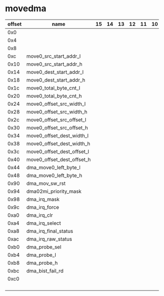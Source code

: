# movedma

| offset | name                       | 15 | 14 | 13 | 12 | 11 | 10 | 9 | 8 | 7 | 6 | 5 | 4 | 3                     | 2                     | 1                    | 0               | notes |
|--------|----------------------------|----|----|----|----|----|----|---|---|---|---|---|---|-----------------------|-----------------------|----------------------|-----------------|-------|
| 0x0    |                            |    |    |    |    |    |    |   |   |   |   |   |   |                       |                       |                      | en              |       |
| 0x4    |                            |    |    |    |    |    |    |   |   |   |   |   |   |                       |                       |                      | move0_offset_en |       |
| 0x8    |                            |    |    |    |    |    |    |   |   |   |   |   |   |                       |                       |                      | move0_en_status |       |
| 0xc    | move0_src_start_addr_l     |    |    |    |    |    |    |   |   |   |   |   |   |                       |                       |                      |                 |       |
| 0x10   | move0_src_start_addr_h     |    |    |    |    |    |    |   |   |   |   |   |   |                       |                       |                      |                 |       |
| 0x14   | move0_dest_start_addr_l    |    |    |    |    |    |    |   |   |   |   |   |   |                       |                       |                      |                 |       |
| 0x18   | move0_dest_start_addr_h    |    |    |    |    |    |    |   |   |   |   |   |   |                       |                       |                      |                 |       |
| 0x1c   | move0_total_byte_cnt_l     |    |    |    |    |    |    |   |   |   |   |   |   |                       |                       |                      |                 |       |
| 0x20   | move0_total_byte_cnt_h     |    |    |    |    |    |    |   |   |   |   |   |   |                       |                       |                      |                 |       |
| 0x24   | move0_offset_src_width_l   |    |    |    |    |    |    |   |   |   |   |   |   |                       |                       |                      |                 |       |
| 0x28   | move0_offset_src_width_h   |    |    |    |    |    |    |   |   |   |   |   |   |                       |                       |                      |                 |       |
| 0x2c   | move0_offset_src_offset_l  |    |    |    |    |    |    |   |   |   |   |   |   |                       |                       |                      |                 |       |
| 0x30   | move0_offset_src_offset_h  |    |    |    |    |    |    |   |   |   |   |   |   |                       |                       |                      |                 |       |
| 0x34   | move0_offset_dest_width_l  |    |    |    |    |    |    |   |   |   |   |   |   |                       |                       |                      |                 |       |
| 0x38   | move0_offset_dest_width_h  |    |    |    |    |    |    |   |   |   |   |   |   |                       |                       |                      |                 |       |
| 0x3c   | move0_offset_dest_offset_l |    |    |    |    |    |    |   |   |   |   |   |   |                       |                       |                      |                 |       |
| 0x40   | move0_offset_dest_offset_h |    |    |    |    |    |    |   |   |   |   |   |   |                       |                       |                      |                 |       |
| 0x44   | dma_move0_left_byte_l      |    |    |    |    |    |    |   |   |   |   |   |   |                       |                       |                      |                 |       |
| 0x48   | dma_move0_left_byte_h      |    |    |    |    |    |    |   |   |   |   |   |   |                       |                       |                      |                 |       |
| 0x90   | dma_mov_sw_rst             |    |    |    |    |    |    |   |   |   |   |   |   |                       |                       |                      |                 |       |
| 0x94   | dma02mi_priority_mask      |    |    |    |    |    |    |   |   |   |   |   |   |                       |                       |                      |                 |       |
| 0x98   | dma_irq_mask               |    |    |    |    |    |    |   |   |   |   |   |   |                       |                       |                      |                 |       |
| 0x9c   | dma_irq_force              |    |    |    |    |    |    |   |   |   |   |   |   |                       |                       |                      |                 |       |
| 0xa0   | dma_irq_clr                |    |    |    |    |    |    |   |   |   |   |   |   |                       |                       |                      |                 |       |
| 0xa4   | dma_irq_select             |    |    |    |    |    |    |   |   |   |   |   |   |                       |                       |                      |                 |       |
| 0xa8   | dma_irq_final_status       |    |    |    |    |    |    |   |   |   |   |   |   |                       |                       |                      |                 |       |
| 0xac   | dma_irq_raw_status         |    |    |    |    |    |    |   |   |   |   |   |   |                       |                       |                      |                 |       |
| 0xb0   | dma_probe_sel              |    |    |    |    |    |    |   |   |   |   |   |   |                       |                       |                      |                 |       |
| 0xb4   | dma_probe_l                |    |    |    |    |    |    |   |   |   |   |   |   |                       |                       |                      |                 |       |
| 0xb8   | dma_probe_h                |    |    |    |    |    |    |   |   |   |   |   |   |                       |                       |                      |                 |       |
| 0xbc   | dma_bist_fail_rd           |    |    |    |    |    |    |   |   |   |   |   |   |                       |                       |                      |                 |       |
| 0xc0   |                            |    |    |    |    |    |    |   |   |   |   |   |   | dma_move0_dst_miu_sel | dma_move0_src_miu_sel | dma_move0_miu_sel_en |                 |       |
|        |                            |    |    |    |    |    |    |   |   |   |   |   |   |                       |                       |                      |                 |       |
|        |                            |    |    |    |    |    |    |   |   |   |   |   |   |                       |                       |                      |                 |       |
|        |                            |    |    |    |    |    |    |   |   |   |   |   |   |                       |                       |                      |                 |       |
|        |                            |    |    |    |    |    |    |   |   |   |   |   |   |                       |                       |                      |                 |       |
